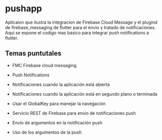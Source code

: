 # pushapp

Aplicaion que ilustra la integracion de Firebase Cloud Message y el plugind de firebase_messaging de
flutter para el envio y tratado de notificaciones.
Aqui se expone el codigo mas basico para integrar push notifications a flutter. 
## Temas puntutales

- FMC Firebase cloud messaging

- Push Notifications

- Notificaciones cuando la aplicación está abierta

- Notificaciones cuando la aplicación está en segundo plano o terminada

- Usar el GlobalKey para manejar la navegación

- Servicio REST de Firebase para envío de notificaciones push

- Envío de argumentos en la notificación push

- Uso de los argumentos de la push
